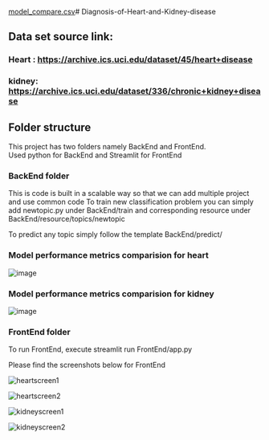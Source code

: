 [model_compare.csv](https://github.com/J-Rajkumar/Diagnosis-of-Heart-and-Kidney-disease/files/13700904/model_compare.csv)# Diagnosis-of-Heart-and-Kidney-disease

## Data set source link:
### Heart : https://archive.ics.uci.edu/dataset/45/heart+disease
### kidney: https://archive.ics.uci.edu/dataset/336/chronic+kidney+disease

## Folder structure
This project has two folders namely BackEnd and FrontEnd.   
Used python for BackEnd and Streamlit for FrontEnd

### BackEnd folder
This is code is built in a scalable way so that we can add multiple project and use common code
To train new classification problem you can simply add newtopic.py under BackEnd/train and corresponding resource under BackEnd/resource/topics/newtopic

To predict any topic simply follow the template BackEnd/predict/

### Model performance metrics comparision for heart

![image](https://github.com/J-Rajkumar/Diagnosis-of-Heart-and-Kidney-disease/assets/151571679/226b3da2-7b8c-43a3-84f2-8720d66ef394)


### Model performance metrics comparision for kidney

![image](https://github.com/J-Rajkumar/Diagnosis-of-Heart-and-Kidney-disease/assets/151571679/0b578ffe-a31e-41be-b32d-49e6c27991f9)



### FrontEnd folder
To run FrontEnd, execute streamlit run FrontEnd/app.py

Please find the screenshots below for FrontEnd

![heartscreen1](https://github.com/J-Rajkumar/Diagnosis-of-Heart-and-Kidney-disease/assets/151571679/dfaf8961-24c5-4fe1-9234-ab1ec95e2e4b)

![heartscreen2](https://github.com/J-Rajkumar/Diagnosis-of-Heart-and-Kidney-disease/assets/151571679/c3f41a36-6d6e-4820-9e3e-bbc8a6f4aded)


![kidneyscreen1](https://github.com/J-Rajkumar/Diagnosis-of-Heart-and-Kidney-disease/assets/151571679/68d9bb53-77fe-41e9-b926-78b017fee99b)

![kidneyscreen2](https://github.com/J-Rajkumar/Diagnosis-of-Heart-and-Kidney-disease/assets/151571679/343e8037-79d5-4929-8495-27bc74dfd5b1)




